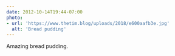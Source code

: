 ```yaml
---
date: 2012-10-14T19:44-07:00
photo:
- url: 'https://www.thetim.blog/uploads/2018/e600aafb3e.jpg'
  alt: 'Bread pudding'
---
```

Amazing bread pudding.
